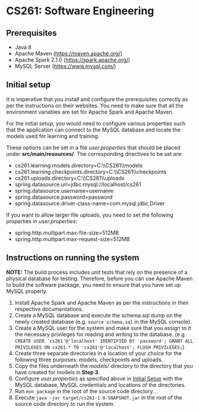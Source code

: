 # CS261: Software Engineering

## Prerequisites
* Java 8
* Apache Maven (https://maven.apache.org/)
* Apache Spark 2.1.0 (https://spark.apache.org/)
* MySQL Server (https://www.mysql.com/)

## <a name="initial"></a>Initial setup

It is imperative that you install and configure the prerequisites correctly as per the instructions on their websites. You need to make sure that all the environment variables are set for Apache Spark and Apache Maven.

For the initial setup, you would need to configure various properties such that the application can connect to the MySQL database and locate the models used for learning and training.

These options can be set in a file *user.properties* that should be placed under **src/main/resources/**. The corresponding directives to be set are:
* cs261.learning.models.directory=C:\\\\CS261\\\\models
* cs261.learning.checkpoints.directory=C:\\\\CS261\\\\checkpoints
* cs261.uploads.directory=C:\\\\CS261\\\\uploads
* spring.datasource.url=jdbc:mysql://localhost/cs261
* spring.datasource.username=username
* spring.datasource.password=password
* spring.datasource.driver-class-name=com.mysql.jdbc.Driver

If you want to allow larger file uploads, you need to set the following properties in *user.properties*:
* spring.http.multipart.max-file-size=512MB
* spring.http.multipart.max-request-size=512MB

## Instructions on running the system

**NOTE:** The build process includes unit tests that rely on the presence of a physical database for testing. Therefore, before you can use Apache Maven to build the software package, you need to ensure that you have set up MySQL properly.

1. Install Apache Spark and Apache Maven as per the instructions in their respective documentations.
2. Create a MySQL database and execute the schema.sql dump on the newly created database (e.g. `source schema.sql` in the MySQL console).
3. Create a MySQL user for the system and make sure that you assign to it the necessary privileges for reading and writing to the database. (e.g. `CREATE USER 'cs261'@'localhost' IDENTIFIED BY 'password'; GRANT ALL PRIVILEGES ON cs261.* TO 'cs261'@'localhost'; FLUSH PRIVILEGES;`)
4. Create three separate directories in a location of your choice for the following three purposes: models, checkpoints and uploads.
5. Copy the files underneath the *models/* directory to the directory that you have created for models in **Step 3**.
6. Configure *user.properties* as specified above in [Initial Setup](#initial) with the MySQL database, MySQL credentials and locations of the directories.
7. Run `mvn package` in the root of the source code directory.
8. Execute `java -jar target/cs261-1.0-SNAPSHOT.jar` in the root of the source code directory to run the system.
